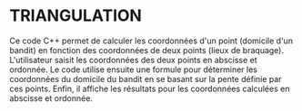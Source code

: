 # TRIANGULATION
Ce code C++ permet de calculer les coordonnées d'un point (domicile d'un bandit) en fonction des coordonnées de deux points (lieux de braquage). L'utilisateur saisit les coordonnées des deux points en abscisse et ordonnée. Le code utilise ensuite une formule pour déterminer les coordonnées du domicile du bandit en se basant sur la pente définie par ces points. Enfin, il affiche les résultats pour les coordonnées calculées en abscisse et ordonnée.
